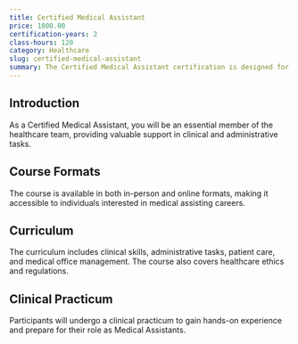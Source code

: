 ```yaml
---
title: Certified Medical Assistant
price: 1800.00
certification-years: 2
class-hours: 120
category: Healthcare
slug: certified-medical-assistant
summary: The Certified Medical Assistant certification is designed for individuals pursuing a career in medical assisting. This comprehensive course covers clinical and administrative skills, patient care, and medical office management. It equips candidates with the skills needed to provide healthcare support in clinical and administrative settings.
---
```


## Introduction

As a Certified Medical Assistant, you will be an essential member of the healthcare team, providing valuable support in clinical and administrative tasks.

## Course Formats

The course is available in both in-person and online formats, making it accessible to individuals interested in medical assisting careers.

## Curriculum

The curriculum includes clinical skills, administrative tasks, patient care, and medical office management. The course also covers healthcare ethics and regulations.

## Clinical Practicum

Participants will undergo a clinical practicum to gain hands-on experience and prepare for their role as Medical Assistants.

